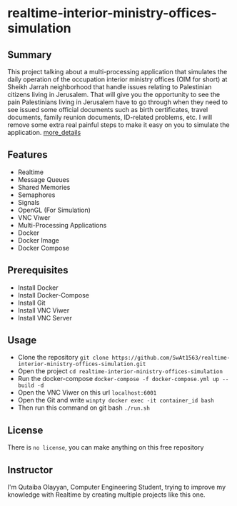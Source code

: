 # realtime-interior-ministry-offices-simulation

## Summary

This project talking about a multi-processing application that simulates the daily operation
of the occupation interior ministry offices (OIM for short) at Sheikh Jarrah neighborhood
that handle issues relating to Palestinian citizens living in Jerusalem. That will give you
the opportunity to see the pain Palestinians living in Jerusalem have to go through when
they need to see issued some official documents such as birth certificates, travel documents,
family reunion documents, ID-related problems, etc. I will remove some extra real painful
steps to make it easy on you to simulate the application. [more_details](https://github.com/SwAt1563/realtime-interior-ministry-offices-simulation/blob/main/project2_ipc.pdf)

## Features

- Realtime
- Message Queues
- Shared Memories
- Semaphores
- Signals
- OpenGL (For Simulation)
- VNC Viwer
- Multi-Processing Applications
- Docker
- Docker Image
- Docker Compose

## Prerequisites

- Install Docker
- Install Docker-Compose
- Install Git
- Install VNC Viwer
- Install VNC Server

## Usage

- Clone the repository `git clone https://github.com/SwAt1563/realtime-interior-ministry-offices-simulation.git`
- Open the project `cd realtime-interior-ministry-offices-simulation`
- Run the docker-compose `docker-compose -f docker-compose.yml up --build -d`
- Open the VNC Viwer on this url `localhost:6001`
- Open the Git and write `winpty docker exec -it container_id bash`
- Then run this command on git bash `./run.sh`

## License

There is `no license`, you can make anything on this free repository

## Instructor

I'm Qutaiba Olayyan, Computer Engineering Student, trying to improve my knowledge with Realtime
by creating multiple projects like this one.

